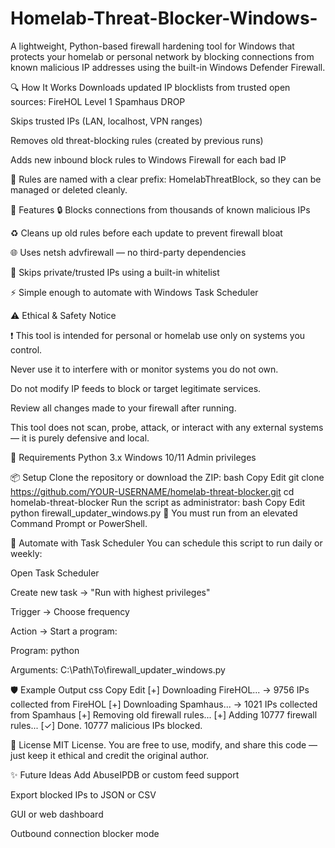 # Homelab-Threat-Blocker-Windows-
A lightweight, Python-based firewall hardening tool for Windows that protects your homelab or personal network by blocking connections from known malicious IP addresses using the built-in Windows Defender Firewall.

🔍 How It Works
Downloads updated IP blocklists from trusted open sources:
FireHOL Level 1
Spamhaus DROP

Skips trusted IPs (LAN, localhost, VPN ranges)

Removes old threat-blocking rules (created by previous runs)

Adds new inbound block rules to Windows Firewall for each bad IP

🧱 Rules are named with a clear prefix: HomelabThreatBlock, so they can be managed or deleted cleanly.

🚀 Features
🔒 Blocks connections from thousands of known malicious IPs

♻️ Cleans up old rules before each update to prevent firewall bloat

🌐 Uses netsh advfirewall — no third-party dependencies

🧠 Skips private/trusted IPs using a built-in whitelist

⚡ Simple enough to automate with Windows Task Scheduler

⚠️ Ethical & Safety Notice

❗ This tool is intended for personal or homelab use only on systems you control.

Never use it to interfere with or monitor systems you do not own.

Do not modify IP feeds to block or target legitimate services.

Review all changes made to your firewall after running.

This tool does not scan, probe, attack, or interact with any external systems — it is purely defensive and local.

🧰 Requirements
Python 3.x
Windows 10/11
Admin privileges

📦 Setup
Clone the repository or download the ZIP:
bash
Copy
Edit
git clone https://github.com/YOUR-USERNAME/homelab-threat-blocker.git
cd homelab-threat-blocker
Run the script as administrator:
bash
Copy
Edit
python firewall_updater_windows.py
🔐 You must run from an elevated Command Prompt or PowerShell.

🔁 Automate with Task Scheduler
You can schedule this script to run daily or weekly:

Open Task Scheduler

Create new task → "Run with highest privileges"

Trigger → Choose frequency

Action → Start a program:

Program: python

Arguments: C:\Path\To\firewall_updater_windows.py

🛡️ Example Output
css
Copy
Edit
[+] Downloading FireHOL...
  -> 9756 IPs collected from FireHOL
[+] Downloading Spamhaus...
  -> 1021 IPs collected from Spamhaus
[+] Removing old firewall rules...
[+] Adding 10777 firewall rules...
[✓] Done. 10777 malicious IPs blocked.

🧾 License
MIT License. You are free to use, modify, and share this code — just keep it ethical and credit the original author.

✨ Future Ideas
Add AbuseIPDB or custom feed support

Export blocked IPs to JSON or CSV

GUI or web dashboard

Outbound connection blocker mode
